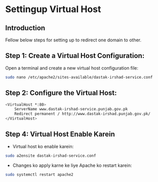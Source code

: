 # Settingup Virtual Host

## Introduction
Fellow below steps for setting up to redirect one domain to other.

## Step 1: Create a Virtual Host Configuration:

Open a terminal and create a new virtual host configuration file:

```bash
sudo nano /etc/apache2/sites-available/dastak-irshad-service.conf
```

## Step 2: Configure the Virtual Host:

```bash
<VirtualHost *:80>
    ServerName www.dastak-irshad-service.punjab.gov.pk
    Redirect permanent / http://www.dastak-irshad.punjab.gov.pk/
</VirtualHost>

```

## Step 4: Virtual Host Enable Karein

- Virtual host ko enable karein:

```bash
sudo a2ensite dastak-irshad-service.conf

```

- Changes ko apply karne ke liye Apache ko restart karein:

```bash
sudo systemctl restart apache2


```